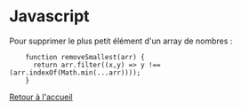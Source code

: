 <h1>Javascript</h1>

Pour supprimer le plus petit élément d'un array de nombres :

        function removeSmallest(arr) {
          return arr.filter((x,y) => y !== (arr.indexOf(Math.min(...arr))));
        }

[Retour à l'accueil](readme.md)

